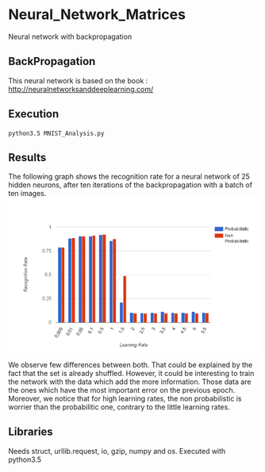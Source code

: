 # Neural_Network_Matrices
Neural network with backpropagation

## BackPropagation
This neural network is based on the book : http://neuralnetworksanddeeplearning.com/

## Execution
```
python3.5 MNIST_Analysis.py
```

## Results
The following graph shows the recognition rate for a neural network of 25 hidden neurons, after ten iterations of the backpropagation with a batch of ten images.  
![Result](https://raw.githubusercontent.com/Jeanselme/Neural_Network_Matrices/master/Images/Recognition-LearningRate.png)

We observe few differences between both. That could be explained by the fact that the set is already shuffled. However, it could be interesting to train the network with the data which add the more information. Those data are the ones which have the most important error on the previous epoch.  
Moreover, we notice that for high learning rates, the non probabilistic is worrier than the probabilitic one, contrary to the little learning rates.

## Libraries
Needs struct, urllib.request, io, gzip, numpy and os. Executed with python3.5
